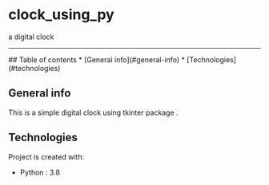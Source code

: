 # clock_using_py
>
a digital clock 
<hr>
## Table of contents
* [General info](#general-info)
* [Technologies](#technologies)

## General info
This is a simple digital clock using tkinter package .
	
## Technologies
Project is created with:
* Python : 3.8
